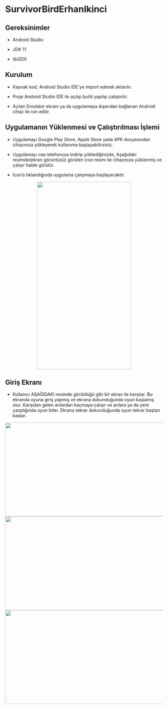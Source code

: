 # SurvivorBirdErhanIkinci

## Gereksinimler
   - Android Studio
   
   - JDK 11
   
   - libGDX

## Kurulum
   - Kaynak kod, Android Studio IDE'ye import ederek aktarılır.

   - Proje Android Studio IDE ile açılıp build yapılıp çalıştırılır.

   - Açılan Emulator ekranı ya da uygulamaya dışarıdan bağlanan Android cihaz ile run edilir.
   

## Uygulamanın Yüklenmesi ve Çalıştırılması İşlemi
   - Uygulamayı Google Play Store, Apple Store yada APK dosyasından cihazınıza yükleyerek kullanıma başlayabilirsiniz.

   - Uygulamayı cep telefonuza indirip yüklediğinizde, Aşağıdaki resimde(ekran görüntüsü) görülen icon resmi ile
       cihazınıza yüklenmiş ve çalışır halde görülür.
       
   - İcon’a tıklandığında uygulama çalışmaya başlayacaktır. 
<p align="center">
  <img width="300" height="600" src="https://user-images.githubusercontent.com/81168263/186883446-33aba827-f542-4c05-89c9-c977716dc879.jpg">
</p>




## Giriş Ekranı
   - Kullanıcı AŞAĞIDAKİ resimde görüldüğü gibi bir ekran ile karşılar. Bu ekranda
   oyuna giriş yapmış ve ekrana dokunduğunda oyun başlamış olur. Karşıdan gelen arılardan kaçmaya çalışır
   ve arılara ya da yere çarptığında oyun biter. Ekrana tekrar dokunduğunda oyun tekrar baştan başlar.

<p align="center">
  <img width="600" height="300" src="https://user-images.githubusercontent.com/81168263/186883318-edd88c86-f69e-4112-9a59-76942fec7dae.jpg">
  <img width="600" height="300" src="https://user-images.githubusercontent.com/81168263/186883342-92ecc14d-35c1-41a7-a879-17b435cc1d87.jpg">
  <img width="600" height="300" src="https://user-images.githubusercontent.com/81168263/186883393-a0b66d99-bc67-4764-a55c-816b046a4966.jpg">
  </p>
